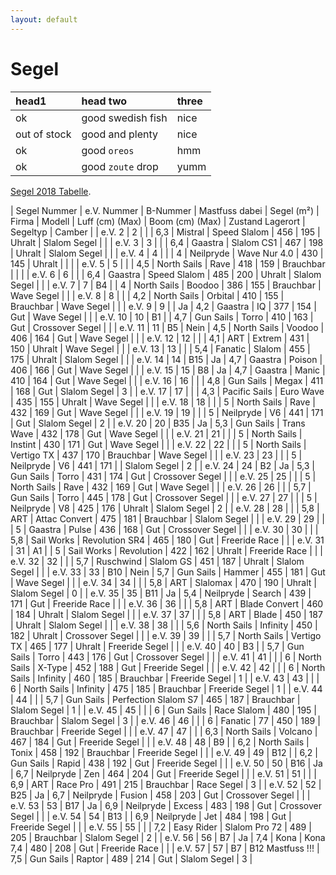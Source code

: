 ```yaml
---
layout: default
---
```


# Segel 
| head1        | head two          | three |
|:-------------|:------------------|:------|
| ok           | good swedish fish | nice  |
| out of stock | good and plenty   | nice  |
| ok           | good `oreos`      | hmm   |
| ok           | good `zoute` drop | yumm  |


[Segel 2018 Tabelle](./Materialliste-2018.html).


| Segel Nummer | e.V. Nummer | B-Nummer | Mastfuss dabei | Segel (m²) | Firma | Modell | Luff (cm) (Max) | Boom (cm) (Max) | Zustand Lagerort | Segeltyp | Camber | 
| e.V. 2 | 2 |  |  | 6,3 | Mistral | Speed Slalom | 456 | 195 | Uhralt | Slalom Segel |  | 
| e.V. 3 | 3 |  |  | 6,4 | Gaastra  | Slalom CS1 | 467 | 198 | Uhralt | Slalom Segel |  | 
| e.V. 4 | 4 |  |  | 4 | Neilpryde | Wave Nur 4.0 | 430 | 145 | Uhralt |  |  | 
| e.V. 5 | 5 |  |  | 4,5 | North Sails | Rave | 418 | 159 | Brauchbar |  |  | 
| e.V. 6 | 6 |  |  | 6,4 | Gaastra  | Speed Slalom | 485 | 200 | Uhralt | Slalom Segel |  | 
| e.V. 7 | 7 | B4 |  | 4 | North Sails | Boodoo | 386 | 155 | Brauchbar | Wave Segel |  | 
| e.V. 8 | 8 |  |  | 4,2 | North Sails | Orbital | 410 | 155 | Brauchbar | Wave Segel |  | 
| e.V. 9 | 9 |  | Ja | 4,2 | Gaastra  | IQ | 377 | 154 | Gut | Wave Segel |  | 
| e.V. 10 | 10 | B1 |  | 4,7 | Gun Sails | Torro | 410 | 163 | Gut | Crossover Segel |  | 
| e.V. 11 | 11 | B5 | Nein | 4,5 | North Sails | Voodoo | 406 | 164 | Gut | Wave Segel |  | 
| e.V. 12 | 12 |  |  | 4,1 | ART | Extrem | 431 | 150 | Uhralt | Wave Segel |  | 
| e.V. 13 | 13 |  |  | 5,4 | Fanatic | Slalom | 455 | 175 | Uhralt | Slalom Segel |  | 
| e.V. 14 | 14 | B15 | Ja | 4,7 | Gaastra  | Poison | 406 | 166 | Gut | Wave Segel |  | 
| e.V. 15 | 15 | B8 | Ja | 4,7 | Gaastra  | Manic | 410 | 164 | Gut | Wave Segel |  | 
| e.V. 16 | 16 |  |  | 4,8 | Gun Sails | Megax | 411 | 168 | Gut | Slalom Segel | 3 | 
| e.V. 17 | 17 |  |  | 4,3 | Pacific Sails | Euro Wave | 435 | 155 | Uhralt | Wave Segel |  | 
| e.V. 18 | 18 |  |  | 5 | North Sails | Rave | 432 | 169 | Gut | Wave Segel |  | 
| e.V. 19 | 19 |  |  | 5 | Neilpryde | V6 | 441 | 171 | Gut | Slalom Segel | 2 | 
| e.V. 20 | 20 | B35 | Ja | 5,3 | Gun Sails | Trans Wave | 432 | 178 | Gut | Wave Segel |  | 
| e.V. 21 | 21 |  |  | 5 | North Sails | Instint | 430 | 171 | Gut | Wave Segel |  | 
| e.V. 22 | 22 |  |  | 5 | North Sails | Vertigo TX | 437 | 170 | Brauchbar | Wave Segel |  | 
| e.V. 23 | 23 |  |  | 5 | Neilpryde | V6 | 441 | 171 |  | Slalom Segel | 2 | 
| e.V. 24 | 24 | B2 | Ja | 5,3 | Gun Sails | Torro | 431 | 174 | Gut | Crossover Segel |  | 
| e.V. 25 | 25 |  |  | 5 | North Sails | Rave | 432 | 169 | Gut | Wave Segel |  | 
| e.V. 26 | 26 |  |  | 5,7 | Gun Sails | Torro | 445 | 178 | Gut | Crossover Segel |  | 
| e.V. 27 | 27 |  |  | 5 | Neilpryde | V8 | 425 | 176 | Uhralt | Slalom Segel | 2 | 
| e.V. 28 | 28 |  |  | 5,8 | ART | Attac Convert | 475 | 181 | Brauchbar | Slalom Segel |  | 
| e.V. 29 | 29 |  |  | 5 | Gaastra  | Pulse | 436 | 168 | Gut | Crossover Segel |  | 
| e.V. 30 | 30 |  |  | 5,8 | Sail Works | Revolution SR4 | 465 | 180 | Gut | Freeride Race |  | 
| e.V. 31 | 31 | A1 |  | 5 | Sail Works | Revolution | 422 | 162 | Uhralt | Freeride Race |  | 
| e.V. 32 | 32 |  |  | 5,7 | Ruschwind | Slalom GS | 451 | 187 | Uhralt | Slalom Segel |  | 
| e.V. 33 | 33 | B10 | Nein | 5,7 | Gun Sails | Hammer | 455 | 181 | Gut | Wave Segel |  | 
| e.V. 34 | 34 |  |  | 5,8 | ART | Slalomax | 470 | 190 | Uhralt | Slalom Segel | 0 | 
| e.V. 35 | 35 | B11 | Ja | 5,4 | Neilpryde | Search | 439 | 171 | Gut | Freeride Race |  | 
| e.V. 36 | 36 |  |  | 5,8 | ART | Blade Convert | 460 | 184 | Uhralt | Slalom Segel |  | 
| e.V. 37 | 37 |  |  | 5,8 | ART | Blade | 450 | 187 | Uhralt | Slalom Segel |  | 
| e.V. 38 | 38 |  |  | 5,6 | North Sails | Infinity | 450 | 182 | Uhralt | Crossover Segel |  | 
| e.V. 39 | 39 |  |  | 5,7 | North Sails | Vertigo TX | 465 | 177 | Uhralt | Freeride Segel |  | 
| e.V. 40 | 40 | B3 |  | 5,7 | Gun Sails | Torro | 443 | 176 | Gut | Crossover Segel |  | 
| e.V. 41 | 41 |  |  | 6 | North Sails | X-Type | 452 | 188 | Gut | Freeride Segel |  | 
| e.V. 42 | 42 |  |  | 6 | North Sails | Infinity | 460 | 185 | Brauchbar | Freeride Segel | 1 | 
| e.V. 43 | 43 |  |  | 6 | North Sails | Infinity | 475 | 185 | Brauchbar | Freeride Segel | 1 | 
| e.V. 44 | 44 |  |  | 5,7 | Gun Sails | Perfection Slalom S7 | 465 | 187 | Brauchbar | Slalom Segel | 1 | 
| e.V. 45 | 45 |  |  | 6 | Gun Sails | Race Slalom | 480 | 195 | Brauchbar | Slalom Segel | 3 | 
| e.V. 46 | 46 |  |  | 6 | Fanatic | 77 | 450 | 189 | Brauchbar | Freeride Segel |  | 
| e.V. 47 | 47 |  |  | 6,3 | North Sails | Volcano | 467 | 184 | Gut | Freeride Segel |  | 
| e.V. 48 | 48 | B9 |  | 6,2 | North Sails | Tonix | 458 | 192 | Brauchbar | Freeride Segel |  | 
| e.V. 49 | 49 | B12 |  | 6,2 | Gun Sails | Rapid | 438 | 192 | Gut | Freeride Segel |  | 
| e.V. 50 | 50 | B16 | Ja | 6,7 | Neilpryde | Zen | 464 | 204 | Gut | Freeride Segel |  | 
| e.V. 51 | 51 |  |  | 6,9 | ART | Race Pro | 491 | 215 | Brauchbar | Race Segel | 3 | 
| e.V. 52 | 52 | B25 | Ja | 6,7 | Neilpryde | Fusion | 458 | 203 | Gut | Crossover Segel |  | 
| e.V. 53 | 53 | B17 | Ja | 6,9 | Neilpryde | Excess | 483 | 198 | Gut | Crossover Segel |  | 
| e.V. 54 | 54 | B13 |  | 6,9 | Neilpryde | Jet | 484 | 198 | Gut | Freeride Segel |  | 
| e.V. 55 | 55 |  |  | 7,2 | Easy Rider | Slalom Pro 72 | 489 | 205 | Brauchbar | Slalom Segel | 2 | 
| e.V. 56 | 56 | B7 | Ja | 7,4 | Kona | Kona 7,4 | 480 | 208 | Gut | Freeride Race |  | 
| e.V. 57 | 57 | B7 | B12 Mastfuss !!! | 7,5 | Gun Sails | Raptor | 489 | 214 | Gut | Slalom Segel | 3 | 

